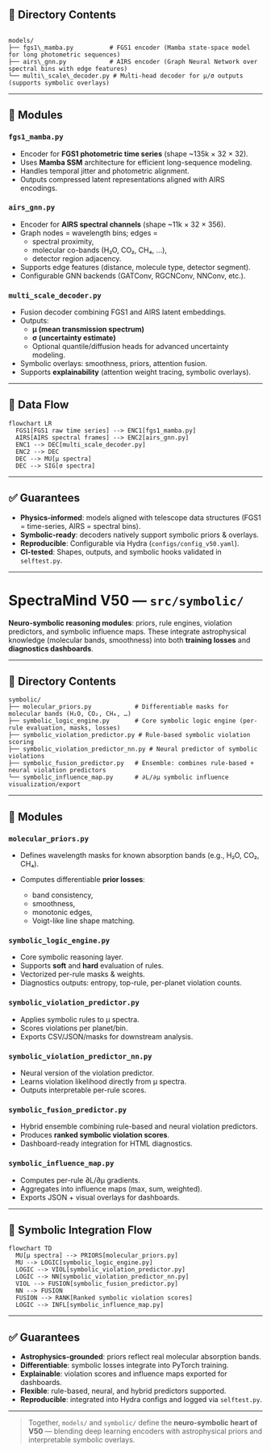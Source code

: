 ## 📂 Directory Contents

```

models/
├── fgs1\_mamba.py          # FGS1 encoder (Mamba state-space model for long photometric sequences)
├── airs\_gnn.py            # AIRS encoder (Graph Neural Network over spectral bins with edge features)
└── multi\_scale\_decoder.py # Multi-head decoder for μ/σ outputs (supports symbolic overlays)

````

---

## 🔑 Modules

### **`fgs1_mamba.py`**
- Encoder for **FGS1 photometric time series** (shape ~135k × 32 × 32).  
- Uses **Mamba SSM** architecture for efficient long-sequence modeling.  
- Handles temporal jitter and photometric alignment.  
- Outputs compressed latent representations aligned with AIRS encodings.

### **`airs_gnn.py`**
- Encoder for **AIRS spectral channels** (shape ~11k × 32 × 356).  
- Graph nodes = wavelength bins; edges =  
  - spectral proximity,  
  - molecular co-bands (H₂O, CO₂, CH₄, …),  
  - detector region adjacency.  
- Supports edge features (distance, molecule type, detector segment).  
- Configurable GNN backends (GATConv, RGCNConv, NNConv, etc.).

### **`multi_scale_decoder.py`**
- Fusion decoder combining FGS1 and AIRS latent embeddings.  
- Outputs:
  - **μ (mean transmission spectrum)**  
  - **σ (uncertainty estimate)**  
  - Optional quantile/diffusion heads for advanced uncertainty modeling.  
- Symbolic overlays: smoothness, priors, attention fusion.  
- Supports **explainability** (attention weight tracing, symbolic overlays).

---

## 🧭 Data Flow

```mermaid
flowchart LR
  FGS1[FGS1 raw time series] --> ENC1[fgs1_mamba.py]
  AIRS[AIRS spectral frames] --> ENC2[airs_gnn.py]
  ENC1 --> DEC[multi_scale_decoder.py]
  ENC2 --> DEC
  DEC --> MU[μ spectra]
  DEC --> SIG[σ spectra]
````

---

## ✅ Guarantees

* **Physics-informed**: models aligned with telescope data structures (FGS1 = time-series, AIRS = spectral bins).
* **Symbolic-ready**: decoders natively support symbolic priors & overlays.
* **Reproducible**: Configurable via Hydra (`configs/config_v50.yaml`).
* **CI-tested**: Shapes, outputs, and symbolic hooks validated in `selftest.py`.

---

# SpectraMind V50 — `src/symbolic/`

**Neuro-symbolic reasoning modules**: priors, rule engines, violation predictors, and symbolic influence maps.
These integrate astrophysical knowledge (molecular bands, smoothness) into both **training losses** and **diagnostics dashboards**.

---

## 📂 Directory Contents

```
symbolic/
├── molecular_priors.py            # Differentiable masks for molecular bands (H₂O, CO₂, CH₄, …)
├── symbolic_logic_engine.py       # Core symbolic logic engine (per-rule evaluation, masks, losses)
├── symbolic_violation_predictor.py # Rule-based symbolic violation scoring
├── symbolic_violation_predictor_nn.py # Neural predictor of symbolic violations
├── symbolic_fusion_predictor.py   # Ensemble: combines rule-based + neural violation predictors
└── symbolic_influence_map.py      # ∂L/∂μ symbolic influence visualization/export
```

---

## 🔑 Modules

### **`molecular_priors.py`**

* Defines wavelength masks for known absorption bands (e.g., H₂O, CO₂, CH₄).
* Computes differentiable **prior losses**:

  * band consistency,
  * smoothness,
  * monotonic edges,
  * Voigt-like line shape matching.

### **`symbolic_logic_engine.py`**

* Core symbolic reasoning layer.
* Supports **soft** and **hard** evaluation of rules.
* Vectorized per-rule masks & weights.
* Diagnostics outputs: entropy, top-rule, per-planet violation counts.

### **`symbolic_violation_predictor.py`**

* Applies symbolic rules to μ spectra.
* Scores violations per planet/bin.
* Exports CSV/JSON/masks for downstream analysis.

### **`symbolic_violation_predictor_nn.py`**

* Neural version of the violation predictor.
* Learns violation likelihood directly from μ spectra.
* Outputs interpretable per-rule scores.

### **`symbolic_fusion_predictor.py`**

* Hybrid ensemble combining rule-based and neural violation predictors.
* Produces **ranked symbolic violation scores**.
* Dashboard-ready integration for HTML diagnostics.

### **`symbolic_influence_map.py`**

* Computes per-rule ∂L/∂μ gradients.
* Aggregates into influence maps (max, sum, weighted).
* Exports JSON + visual overlays for dashboards.

---

## 🧭 Symbolic Integration Flow

```mermaid
flowchart TD
  MU[μ spectra] --> PRIORS[molecular_priors.py]
  MU --> LOGIC[symbolic_logic_engine.py]
  LOGIC --> VIOL[symbolic_violation_predictor.py]
  LOGIC --> NN[symbolic_violation_predictor_nn.py]
  VIOL --> FUSION[symbolic_fusion_predictor.py]
  NN --> FUSION
  FUSION --> RANK[Ranked symbolic violation scores]
  LOGIC --> INFL[symbolic_influence_map.py]
```

---

## ✅ Guarantees

* **Astrophysics-grounded**: priors reflect real molecular absorption bands.
* **Differentiable**: symbolic losses integrate into PyTorch training.
* **Explainable**: violation scores and influence maps exported for dashboards.
* **Flexible**: rule-based, neural, and hybrid predictors supported.
* **Reproducible**: integrated into Hydra configs and logged via `selftest.py`.

---

> Together, `models/` and `symbolic/` define the **neuro-symbolic heart of V50** — blending deep learning encoders with astrophysical priors and interpretable symbolic overlays.

```
